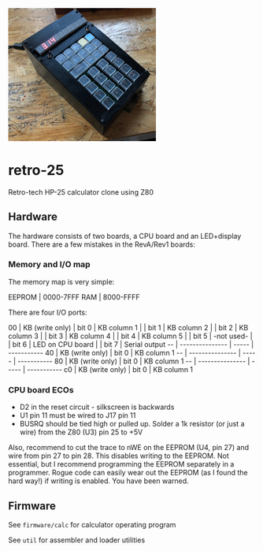 <img src=https://github.com/eshazen/retro-25/blob/master/photos/quarter.jpg width=300>

# retro-25
Retro-tech HP-25 calculator clone using Z80

## Hardware
The hardware consists of two boards, a CPU board and an LED+display board.  There are a few mistakes in the RevA/Rev1 boards:

### Memory and I/O map

The memory map is very simple:

EEPROM | 0000-7FFF
RAM    | 8000-FFFF

There are four I/O ports:

00 | KB (write only) | bit 0 | KB column 1
   |                 | bit 1 | KB column 2
   |                 | bit 2 | KB column 3
   |                 | bit 3 | KB column 4
   |                 | bit 4 | KB column 5
   |                 | bit 5 | -not used-
   |                 | bit 6 | LED on CPU board
   |                 | bit 7 | Serial output
-- | --------------- | ----- | -----------
40 | KB (write only) | bit 0 | KB column 1
-- | --------------- | ----- | -----------
80 | KB (write only) | bit 0 | KB column 1
-- | --------------- | ----- | -----------
c0 | KB (write only) | bit 0 | KB column 1


### CPU board ECOs
* D2 in the reset circuit - silkscreen is backwards
* U1 pin 11 must be wired to J17 pin 11
* BUSRQ should be tied high or pulled up.  Solder a 1k resistor (or just a wire) from the Z80 (U3) pin 25 to +5V

Also, recommend to cut the trace to nWE on the EEPROM (U4, pin 27) and wire from pin 27 to pin 28.  This disables writing to the EEPROM.  Not essential, but I recommend programming the EEPROM separately in a programmer.  Rogue code can easily wear out the EEPROM (as I found the hard way!) if writing is enabled.  You have been warned.

## Firmware

See `firmware/calc` for calculator operating program

See `util` for assembler and loader utilities


